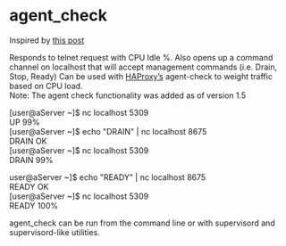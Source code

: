 # agent_check

Inspired by [this post](http://blog.loadbalancer.org/open-source-windows-service-for-reporting-server-load-back-to-haproxy-load-balancer-feedback-agent/)

Responds to telnet request with CPU Idle %. 
Also opens up a command channel on localhost that will accept 
management commands (i.e. Drain, Stop, Ready) Can be used with [HAProxy’s](http://www.haproxy.org/) 
agent-check to weight traffic based on CPU load.  
Note: The agent check functionality was added as of version 1.5

[user@aServer ~]$ nc localhost 5309  
UP 99%  
[user@aServer ~]$ echo "DRAIN" | nc localhost 8675  
DRAIN OK  
[user@aServer ~]$ nc localhost 5309  
DRAIN 99%  

user@aServer ~]$ echo "READY" | nc localhost 8675  
READY OK  
[user@aServer ~]$ nc localhost 5309  
READY 100%  

agent_check can be run from the command line or with supervisord and supervisord-like utilities.
